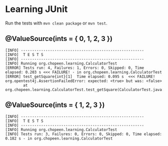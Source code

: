 # Learning JUnit

Run the tests with `mvn clean package` or `mvn test`.

## @ValueSource(ints = { 0, 1, 2, 3 })

    [INFO] -------------------------------------------------------
    [INFO]  T E S T S
    [INFO] -------------------------------------------------------
    [INFO] Running org.chopeen.learning.CalculatorTest
    [ERROR] Tests run: 4, Failures: 1, Errors: 0, Skipped: 0, Time elapsed: 0.203 s <<< FAILURE! - in org.chopeen.learning.CalculatorTest
    [ERROR] test_getSquare{int}[1]  Time elapsed: 0.095 s  <<< FAILURE!
    org.opentest4j.AssertionFailedError: expected: <true> but was: <false>
            at org.chopeen.learning.CalculatorTest.test_getSquare(CalculatorTest.java:20)

## @ValueSource(ints = { 1, 2, 3 })

    [INFO] -------------------------------------------------------
    [INFO]  T E S T S
    [INFO] -------------------------------------------------------
    [INFO] Running org.chopeen.learning.CalculatorTest
    [INFO] Tests run: 3, Failures: 0, Errors: 0, Skipped: 0, Time elapsed: 0.182 s - in org.chopeen.learning.CalculatorTest

